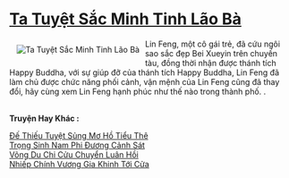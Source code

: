 <a href="https://truyenwiki.net/ta-tuyet-sac-minh-tinh-lao-ba.40037/" title="Ta Tuyệt Sắc Minh Tinh Lão Bà"><h1>Ta Tuyệt Sắc Minh Tinh Lão Bà</h1></a><div style="display:table"><img align="right" style="float: left; padding: 10px;" src="https://truyenwiki.net/a/img/str/src/40037.jpg" alt="Ta Tuyệt Sắc Minh Tinh Lão Bà">Lin Feng, một cô gái trẻ, đã cứu ngôi sao sắc đẹp Bei Xueyin trên chuyến tàu, đồng thời nhận được thánh tích Happy Buddha, với sự giúp đỡ của thánh tích Happy Buddha, Lin Feng đã làm chủ được chức năng phối cảnh, vận mệnh của Lin Feng cũng đã thay đổi, hãy cùng xem Lin Feng hạnh phúc như thế nào trong thành phố. .</div><p><br><b>Truyện Hay Khác :</b></p><a href="https://truyenwiki.net/de-thieu-tuyet-sung-mo-ho-tieu-the.38126/" alt="Đế Thiếu Tuyệt Sủng Mơ Hồ Tiểu Thê">Đế Thiếu Tuyệt Sủng Mơ Hồ Tiểu Thê</a><br/><a href="https://sangtacviet.wordpress.com/2020/10/22/trong-sinh-nam-phi-duong-canh-sat/" alt="Trọng Sinh Nam Phi Đương Cảnh Sát">Trọng Sinh Nam Phi Đương Cảnh Sát</a><br/><a href="https://github.com/nownovels/wikidich/tree/master/truyenhay/35531" alt="Võng Du Chi Cửu Chuyển Luân Hồi">Võng Du Chi Cửu Chuyển Luân Hồi</a><br/><a href="https://github.com/nownovels/wikidich/tree/master/truyenhay/36561" alt="Nhiếp Chính Vương Gia Khinh Tới Cửa">Nhiếp Chính Vương Gia Khinh Tới Cửa</a><br/>